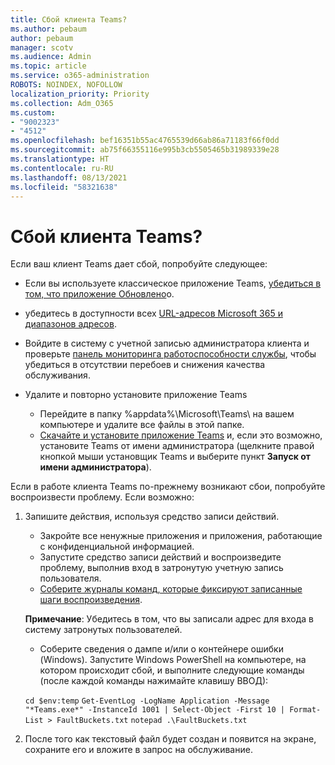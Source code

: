 ```yaml
---
title: Сбой клиента Teams?
ms.author: pebaum
author: pebaum
manager: scotv
ms.audience: Admin
ms.topic: article
ms.service: o365-administration
ROBOTS: NOINDEX, NOFOLLOW
localization_priority: Priority
ms.collection: Adm_O365
ms.custom:
- "9002323"
- "4512"
ms.openlocfilehash: bef16351b55ac4765539d66ab86a71183f66f0dd
ms.sourcegitcommit: ab75f66355116e995b3cb5505465b31989339e28
ms.translationtype: HT
ms.contentlocale: ru-RU
ms.lasthandoff: 08/13/2021
ms.locfileid: "58321638"
---
```

# <a name="teams-client-crashing"></a>Сбой клиента Teams?

Если ваш клиент Teams дает сбой, попробуйте следующее:

- Если вы используете классическое приложение Teams, [убедиться в том, что приложение Обновлено](https://support.office.com/article/Update-Microsoft-Teams-535a8e4b-45f0-4f6c-8b3d-91bca7a51db1)о.

- убедитесь в доступности всех [URL-адресов Microsoft 365 и диапазонов адресов](https://docs.microsoft.com/microsoftteams/connectivity-issues).

- Войдите в систему с учетной записью администратора клиента и проверьте [панель мониторинга работоспособности службы](https://docs.microsoft.com/office365/enterprise/view-service-health), чтобы убедиться в отсутствии перебоев и снижения качества обслуживания.

- Удалите и повторно установите приложение Teams
    - Перейдите в папку %appdata%\Microsoft\Teams\ на вашем компьютере и удалите все файлы в этой папке.
    - [Скачайте и установите приложение Teams](https://www.microsoft.com/microsoft-teams/download-app) и, если это возможно, установите Teams от имени администратора (щелкните правой кнопкой мыши установщик Teams и выберите пункт **Запуск от имени администратора**).

Если в работе клиента Teams по-прежнему возникают сбои, попробуйте воспроизвести проблему. Если возможно:

1. Запишите действия, используя средство записи действий.
    - Закройте все ненужные приложения и приложения, работающие с конфиденциальной информацией.
    - Запустите средство записи действий и воспроизведите проблему, выполнив вход в затронутую учетную запись пользователя.
    - [Соберите журналы команд, которые фиксируют записанные шаги воспроизведения](https://docs.microsoft.com/microsoftteams/log-files). 
    
    **Примечание**: Убедитесь в том, что вы записали адрес для входа в систему затронутых пользователей.
    - Соберите сведения о дампе и/или о контейнере ошибки (Windows). Запустите Windows PowerShell на компьютере, на котором происходит сбой, и выполните следующие команды (после каждой команды нажимайте клавишу ВВОД):

    `cd $env:temp` `Get-EventLog -LogName Application -Message "*Teams.exe*" -InstanceId 1001 | Select-Object -First 10 | Format-List > FaultBuckets.txt` `notepad .\FaultBuckets.txt`
    
2. После того как текстовый файл будет создан и появится на экране, сохраните его и вложите в запрос на обслуживание. 
